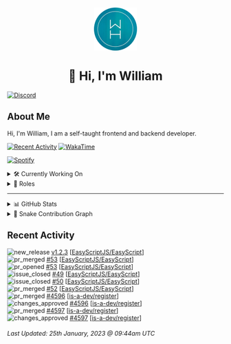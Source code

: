 <p align="center">
  <a href="https://wdh.gg">
    <img src="https://raw.githubusercontent.com/WilliamDavidHarrison/WilliamDavidHarrison/main/assets/logo.png" height="100" width="100">
  </a>
</p>

<h1 align="center">👋 Hi, I'm William</h1>

[![Discord](https://lanyard.cnrad.dev/api/853158265466257448)](https://wdh.gg/discord/account)

## About Me
Hi, I'm William, I am a self-taught frontend and backend developer.

[![Recent Activity](https://img.shields.io/badge/-Recent%20Activity-333333?style=for-the-badge&logo=github)](https://wdh.gg/activity)
[![WakaTime](https://wakatime.com/badge/user/817e29c1-e1ac-4adc-936b-37bfa447c165.svg?style=for-the-badge)](https://wdh.gg/wakatime)

[![Spotify](https://spotify-github-profile.vercel.app/api/view?uid=4kteqc82me1u1vxevzly2azqs&cover_image=true&theme=novatorem&show_offline=false&background_color=121212&bar_color=53b14f&bar_color_cover=false)](https://wdh.gg/spotify)

<details>
  <summary>🛠️ Currently Working On</summary>
  <br>

  [![Easy Script](https://img.shields.io/badge/-Easy%20Script-333333?style=for-the-badge)](https://wdh.gg/easyscript)

</details>

<details>
  <summary>💼 Roles</summary>
  <br>

  [![Future Focus Accounting](https://img.shields.io/badge/Future%20Focus%20Accounting-Developer-222222?style=for-the-badge)](https://wdh.gg/ffa/github)

  [![Open Domains](https://img.shields.io/badge/Open%20Domains-Maintainer-222222?style=for-the-badge)](https://wdh.gg/od)

  [![is-a.dev](https://img.shields.io/badge/is--a.dev-Maintainer-222222?style=for-the-badge)](https://wdh.gg/is-a-dev)

  [![is-a-good.dev](https://img.shields.io/badge/is--a--good.dev-Helper-222222?style=for-the-badge)](https://wdh.gg/is-a-good-dev)

</details>

---

<details>
  <summary>📊 GitHub Stats</summary>
  <br>

  ![GitHub Stats](https://github-readme-stats.vercel.app/api?username=williamdavidharrison&theme=algolia&show_icons=true&border_radius=8&count_private=true&include_all_commits=true)

  ![Top Languages](https://github-readme-stats.vercel.app/api/top-langs/?username=williamdavidharrison&theme=algolia&layout=compact&border_radius=8)

  ![GitHub Streak](https://streak-stats.demolab.com/?user=WilliamDavidHarrison&theme=dark)

</details>

<details>
  <summary>🐍 Snake Contribution Graph</summary>
  <br>

  ![Snake](https://github.com/WilliamDavidHarrison/WilliamDavidHarrison/blob/output/github-contribution-grid-snake.svg)

</details>

## Recent Activity

<!--RECENT_ACTIVITY:start-->
![new_release](https://cdn.jsdelivr.net/gh/Readme-Workflows/Readme-Icons@main/icons/octicons/Release.svg) [v1.2.3](https://github.com/EasyScriptJS/EasyScript/releases/tag/v1.2.3) [[EasyScriptJS/EasyScript](https://github.com/EasyScriptJS/EasyScript)]<br>
![pr_merged](https://cdn.jsdelivr.net/gh/Readme-Workflows/Readme-Icons@main/icons/octicons/PullRequestMerged.svg) [#53](https://github.com/EasyScriptJS/EasyScript/pull/53) [[EasyScriptJS/EasyScript](https://github.com/EasyScriptJS/EasyScript)]<br>
![pr_opened](https://cdn.jsdelivr.net/gh/Readme-Workflows/Readme-Icons@main/icons/octicons/PullRequestOpened.svg) [#53](https://github.com/EasyScriptJS/EasyScript/pull/53) [[EasyScriptJS/EasyScript](https://github.com/EasyScriptJS/EasyScript)]<br>
![issue_closed](https://cdn.jsdelivr.net/gh/Readme-Workflows/Readme-Icons@main/icons/octicons/IssueClosed.svg) [#49](https://github.com/EasyScriptJS/EasyScript/issues/49) [[EasyScriptJS/EasyScript](https://github.com/EasyScriptJS/EasyScript)]<br>
![issue_closed](https://cdn.jsdelivr.net/gh/Readme-Workflows/Readme-Icons@main/icons/octicons/IssueClosed.svg) [#50](https://github.com/EasyScriptJS/EasyScript/issues/50) [[EasyScriptJS/EasyScript](https://github.com/EasyScriptJS/EasyScript)]<br>
![pr_merged](https://cdn.jsdelivr.net/gh/Readme-Workflows/Readme-Icons@main/icons/octicons/PullRequestMerged.svg) [#52](https://github.com/EasyScriptJS/EasyScript/pull/52) [[EasyScriptJS/EasyScript](https://github.com/EasyScriptJS/EasyScript)]<br>
![pr_merged](https://cdn.jsdelivr.net/gh/Readme-Workflows/Readme-Icons@main/icons/octicons/PullRequestMerged.svg) [#4596](https://github.com/is-a-dev/register/pull/4596) [[is-a-dev/register](https://github.com/is-a-dev/register)]<br>
![changes_approved](https://cdn.jsdelivr.net/gh/Readme-Workflows/Readme-Icons@main/icons/octicons/ApprovedChanges.svg) [#4596](https://github.com/is-a-dev/register/pull/4596#pullrequestreview-1268935399) [[is-a-dev/register](https://github.com/is-a-dev/register)]<br>
![pr_merged](https://cdn.jsdelivr.net/gh/Readme-Workflows/Readme-Icons@main/icons/octicons/PullRequestMerged.svg) [#4597](https://github.com/is-a-dev/register/pull/4597) [[is-a-dev/register](https://github.com/is-a-dev/register)]<br>
![changes_approved](https://cdn.jsdelivr.net/gh/Readme-Workflows/Readme-Icons@main/icons/octicons/ApprovedChanges.svg) [#4597](https://github.com/is-a-dev/register/pull/4597#pullrequestreview-1268933644) [[is-a-dev/register](https://github.com/is-a-dev/register)]<br>
<!--RECENT_ACTIVITY:end-->

<!--RECENT_ACTIVITY:last_update-->
###### Last Updated: 25th January, 2023 @ 09:44am UTC
<!--RECENT_ACTIVITY:last_update_end-->
